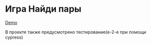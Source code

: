 # Игра Найди пары

[Demo](https://dzianachayeuskaya.github.io/couple-game)

В проекте также предусмотрено тестирование(e-2-e при помощи cypress)
